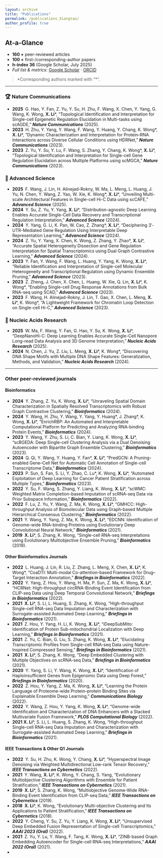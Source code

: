 ```yaml
---
layout: archive
title: "Publications"
permalink: /publications_Xiangtao/
author_profile: true
---
```


## At-a-Glance  
- **160 +** peer-reviewed articles 
- **100 +** first-/corresponding-author papers  
- **h-index 36** (Google Scholar, July 2025)  
- *Full list & metrics:* [Google Scholar](https://scholar.google.com/citations?hl=en&user=Il0-1BUAAAAJ&view_op=list_works&sortby=pubdate) · [ORCID](https://orcid.org/0000-0002-8716-9823)  

> *Corresponding authors marked with “\*”.
 
---

### 🏆 Nature Communications  
- **2025** G. Hao, Y. Fan, Z. Yu, Y. Su, H. Zhu, F. Wang, X. Chen, Y. Yang, G. Wang, K. Wong, **X. Li**\*, “Topological Identification and Interpretation for Single-cell Epigenetic Regulation Elucidation in Multi-tasks using scAGDE,” **_Nature Communications_** (2025).  
- **2023** H. Zhu, Y. Yang, Y. Wang, F. Wang, Y. Huang, Y. Chang, K. Wong\*, **X. Li**\*, “Dynamic Characterization and Interpretation for Protein–RNA Interactions across Diverse Cellular Conditions using HDRNet,” **_Nature Communications_** (2023).  
- **2023** Z. Yu, Y. Su, Y. Lu, F. Wang, S. Zhang, Y. Chang, K. Wong\*, **X. Li**\*, “Topological Identification and Interpretation for Single-cell Gene Regulation Elucidation across Multiple Platforms using scMGCA,” **_Nature Communications_** (2023).  

### 🔬 Advanced Science  
- **2025** F. Wang, J. Lin, H. Alinejad-Rokny, W. Ma, L. Meng, L. Huang, J. Yu, N. Chen, Y. Wang, Z. Yao, W. Xie, K. Wong\*, **X. Li**\*, “Unveiling Multi-scale Architectural Features in Single-cell Hi-C Data using scCAFE,” **_Advanced Science_** (2025).  
- **2024** Y. Su, Z. Yu, Y. Yang, **X. Li**\*, “Distribution-agnostic Deep Learning Enables Accurate Single-Cell Data Recovery and Transcriptional Regulation Interpretation,” **_Advanced Science_** (2024).  
- **2024** Y. Yang, G. Li, K. Pan, W. Cao, Z. Zhang\*, **X. Li**\*, “Deciphering 3′-UTR-Mediated Gene Regulation Using Interpretable Deep Representation Learning,” **_Advanced Science_** (2024).  
- **2024** Z. Yu, Y. Yang, X. Chen, K. Wong, Z. Zhang, Y. Zhao\*, **X. Li**\*, “Accurate Spatial Heterogeneity Dissection and Gene Regulation Interpretation for Spatial Transcriptomics using Dual Graph Contrastive Learning,” **_Advanced Science_** (2024).  
- **2023** Y. Fan, Y. Wang, F. Wang, L. Huang, Y. Yang, K. Wong, **X. Li**\*, “Reliable Identification and Interpretation of Single-cell Molecular Heterogeneity and Transcriptional Regulation using Dynamic Ensemble Pruning,” **_Advanced Science_** (2023).  
- **2023** Z. Zheng, J. Chen, X. Chen, L. Huang, W. Xie, Q. Lin, **X. Li**\*, K. Wong\*, “Enabling Single-cell Drug Response Annotations from Bulk RNA-seq using SCAD,” **_Advanced Science_** (2023).  
- **2023** F. Wang, H. Alinejad-Rokny, J. Lin, T. Gao, X. Chen, L. Meng, **X. Li**\*, K. Wong\*, “A Lightweight Framework for Chromatin Loop Detection on Single-cell Hi-C,” **_Advanced Science_** (2023).  

### 🧬 Nucleic Acids Research  
- **2025** W. Ma, F. Wang, Y. Fan, G. Hao, Y. Su, K. Wong, **X. Li**\*, “DeepNanoHi-C: Deep Learning Enables Accurate Single-Cell Nanopore Long-read Data Analysis and 3D Genome Interpretation,” **_Nucleic Acids Research_** (2025).  
- **2024** N. Chen, J. Yu, Z. Liu, L. Meng, **X. Li**\*, K. Wong\*, “Discovering DNA Shape Motifs with Multiple DNA Shape Features: Generalization, Methods, and Validation,” **_Nucleic Acids Research_** (2024).  

---

### Other peer‑reviewed journals
 
#### Bioinformatics  
- **2024** Y. Zhang, Z. Yu, K. Wong, **X. Li**\*, “Unraveling Spatial Domain Characterization in Spatially Resolved Transcriptomics with Robust Graph Contrastive Clustering,” **_Bioinformatics_** (2024).  
- **2024** Y. Wang, H. Zhu, Y. Wang, Y. Yang, Y. Huang\*, J. Zhang\*, K. Wong, **X. Li**\*, “EnrichRBP: An Automated and Interpretable Computational Platform for Predicting and Analyzing RNA-binding Protein Events,” **_Bioinformatics_** (2024).  
- **2023** Y. Wang, Y. Zhu, S. Li, C. Bian, Y. Liang, K. Wong, **X. Li**\*, “scBGEDA: Deep Single-cell Clustering Analysis via a Dual Denoising Autoencoder with Bipartite Graph Ensemble Clustering,” **_Bioinformatics_** (2023).  
- **2024** Q. Qi, Y. Wang, Y. Huang, Y. Fan*, **X. Li**\*, “PredGCN: A Pruning-enabled Gene–Cell Net for Automatic Cell Annotation of Single-cell Transcriptome Data,” **_Bioinformatics_** (2024).  
- **2023** P. Sun, S. Fan, S. Li, Y. Zhao, C. Lu\*, K. Wong, **X. Li**\*, “Automated Exploitation of Deep Learning for Cancer Patient Stratification across Multiple Types,” **_Bioinformatics_** (2023).  
- **2022** Y. Su, F. Wang, S. Zhang, Y. Liang, K. Wong, **X. Li**\*, “scWMC: Weighted Matrix Completion-based Imputation of scRNA-seq Data via Prior Subspace Information,” **_Bioinformatics_** (2022).  
- **2022** F. Lu, Z. Yu, Y. Wang, Z. Ma, K. Wong, **X. Li**\*, “GMHCC: High-throughput Analysis of Biomolecular Data using Graph-based Multiple Hierarchical Consensus Clustering,” **_Bioinformatics_** (2022).  
- **2021** Y. Wang, Y. Yang, Z. Ma, K. Wong, **X. Li**\*, “EDCNN: Identification of Genome-wide RNA-binding Proteins using Evolutionary Deep Convolutional Neural Network,” **_Bioinformatics_** (2021).  
- **2019** **X. Li**\*, S. Zhang, K. Wong, “Single-cell RNA-seq Interpretations using Evolutionary Multiobjective Ensemble Pruning,” **_Bioinformatics_** (2019).  

#### Other Bioinformatics Journals  
- **2022** L. Huang, J. Lin, R. Liu, Z. Zhang, L. Meng, X. Chen, **X. Li**\*, K. Wong*, “CoaDTI: Multi-modal Co-attention-based Framework for Drug–Target Interaction Annotation,” **_Briefings in Bioinformatics_** (2022).  
- **2022** Y. Yang, Z. Hou, Y. Wang, H. Ma, P. Sun, Z. Ma, K. Wong, **X. Li**\*, “HCRNet: High-throughput circRNA-Binding Event Identification from CLIP-seq Data using Deep Temporal Convolutional Network,” **_Briefings in Bioinformatics_** (2022).  
- **2021** **X. Li**\*, S. Li, L. Huang, S. Zhang, K. Wong, “High-throughput Single-cell RNA-seq Data Imputation and Characterization with Surrogate-assisted Automated Deep Learning,” **_Briefings in Bioinformatics_** (2021).  
- **2021** Z. Hou, Y. Yang, H. Li, K. Wong, **X. Li**\*, “iDeepSubMito: Identification of Protein Sub-mitochondrial Localization with Deep Learning,” **_Briefings in Bioinformatics_** (2021).  
- **2021** Z. Yu, C. Bian, G. Liu, S. Zhang, K. Wong, **X. Li**\*, “Elucidating Transcriptomic Profiles from Single-cell RNA-seq Data using Nature-Inspired Compressed Sensing,” **_Briefings in Bioinformatics_** (2021).  
- **2021** **X. Li**\*, S. Zhang, K. Wong, “Deep Embedded Clustering with Multiple Objectives on scRNA-seq Data,” **_Briefings in Bioinformatics_** (2021).  
- **2020** Y. Yang, S. Li, Y. Wang, K. Wong, **X. Li**\*, “Identification of Haploinsufficient Genes from Epigenomic Data using Deep Forest,” **_Briefings in Bioinformatics_** (2020).  
- **2022** Z. Hou, Y. Yang, Z. Ma, K. Wong, **X. Li**\*, “Learning the Protein Language of Proteome-wide Protein–protein Binding Sites via Explainable Ensemble Deep Learning,” **_Communications Biology_** (2022).
- **2022** Y. Wang, Z. Hou, Y. Yang, K. Wong, **X. Li**\*, “Genome-wide Identification and Characterization of DNA Enhancers with a Stacked Multivariate Fusion Framework,” **_PLOS Computational Biology_** (2022).  
- **2021** **X. Li**\*, S. Li, L. Huang, S. Zhang, K. Wong, “High-throughput Single-cell RNA-seq Data Imputation and Characterization with Surrogate-assisted Automated Deep Learning,” **_Briefings in Bioinformatics_** (2021).  

#### IEEE Transactions & Other Q1 Journals
- **2022** Y. Su, H. Zhu, K. Wong, Y. Chang, **X. Li**\*, “Hyperspectral Image Denoising via Weighted Multidirectional Low-rank Tensor Recovery,” **_IEEE Transactions on Cybernetics_** (2022).  
- **2021** Y. Wang, **X. Li**\*, K. Wong, Y. Chang, S. Yang, “Evolutionary Multiobjective Clustering Algorithms with Ensemble for Patient Stratification,” **_IEEE Transactions on Cybernetics_** (2021).  
- **2019** **X. Li**\*, S. Zhang, K. Wong, “Multiobjective Genome-Wide RNA-Binding Event Identification from CLIP-seq Data,” **_IEEE Transactions on Cybernetics_** (2019).  
- **2018** **X. Li**\*, K. Wong, “Evolutionary Multi-objective Clustering and Its Applications to Patient Stratification,” **_IEEE Transactions on Cybernetics_** (2018).  
- **2022** Y. Cheng, Y. Su, Z. Yu, Y. Liang, K. Wong, **X. Li**\*, “Unsupervised Deep Embedded Fusion Representation of Single-cell Transcriptomics,” **_AAAI 2023 (Oral)_** (2022).  
- **2021** Z. Yu, Y. Lu, Y. Wang, F. Tang, K. Wong, **X. Li**\*, “ZINB-based Graph Embedding Autoencoder for Single-cell RNA-seq Interpretations,” **_AAAI 2022 (Oral)_** (2021).
- 
<!-- (additional Communications Biology / Briefings in Bioinformatics / IEEE T-Cybernetics / etc.) -->
